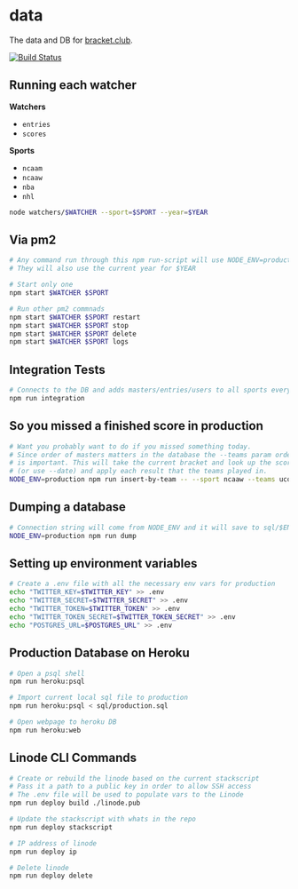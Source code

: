 data
=================

The data and DB for [bracket.club](https://bracket.club).

[![Build Status](https://travis-ci.org/bracketclub/data.svg?branch=master)](https://travis-ci.org/bracketclub/data)


## Running each watcher

**Watchers**

- `entries`
- `scores`

**Sports**

- `ncaam`
- `ncaaw`
- `nba`
- `nhl`

```sh
node watchers/$WATCHER --sport=$SPORT --year=$YEAR
```


## Via pm2

```sh
# Any command run through this npm run-script will use NODE_ENV=production
# They will also use the current year for $YEAR

# Start only one
npm start $WATCHER $SPORT

# Run other pm2 commnads
npm start $WATCHER $SPORT restart
npm start $WATCHER $SPORT stop
npm start $WATCHER $SPORT delete
npm start $WATCHER $SPORT logs
```


## Integration Tests

```sh
# Connects to the DB and adds masters/entries/users to all sports every 5 seconds
npm run integration
```


## So you missed a finished score in production

```sh
# Want you probably want to do if you missed something today.
# Since order of masters matters in the database the --teams param order
# is important. This will take the current bracket and look up the scores for today
# (or use --date) and apply each result that the teams played in.
NODE_ENV=production npm run insert-by-team -- --sport ncaaw --teams uconn "notre dame"
```

## Dumping a database

```sh
# Connection string will come from NODE_ENV and it will save to sql/$ENV.sql
NODE_ENV=production npm run dump
```

## Setting up environment variables

```sh
# Create a .env file with all the necessary env vars for production
echo "TWITTER_KEY=$TWITTER_KEY" >> .env
echo "TWITTER_SECRET=$TWITTER_SECRET" >> .env
echo "TWITTER_TOKEN=$TWITTER_TOKEN" >> .env
echo "TWITTER_TOKEN_SECRET=$TWITTER_TOKEN_SECRET" >> .env
echo "POSTGRES_URL=$POSTGRES_URL" >> .env
```

## Production Database on Heroku

```sh
# Open a psql shell
npm run heroku:psql

# Import current local sql file to production
npm run heroku:psql < sql/production.sql

# Open webpage to heroku DB
npm run heroku:web
```

## Linode CLI Commands

```sh
# Create or rebuild the linode based on the current stackscript
# Pass it a path to a public key in order to allow SSH access
# The .env file will be used to populate vars to the Linode
npm run deploy build ./linode.pub

# Update the stackscript with whats in the repo
npm run deploy stackscript

# IP address of linode
npm run deploy ip

# Delete linode
npm run deploy delete
```
